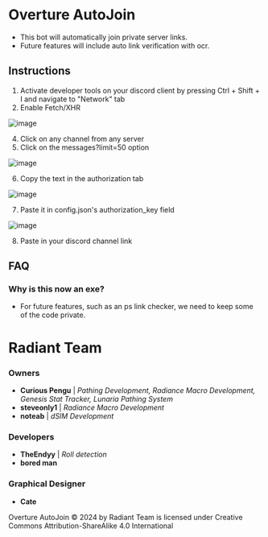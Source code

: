 # Overture AutoJoin
- This bot will automatically join private server links.
- Future features will include auto link verification with ocr.
## Instructions
1. Activate developer tools on your discord client by pressing Ctrl + Shift + I and navigate to "Network" tab
2. Enable Fetch/XHR

![image](https://github.com/user-attachments/assets/08550eb3-6022-42a0-b78f-ac20b49361c9)

4. Click on any channel from any server
5. Click on the messages?limit=50 option

![image](https://github.com/user-attachments/assets/57039b6d-8d10-4dfe-9e78-1c62482fb2a5)

6. Copy the text in the authorization tab

![image](https://github.com/user-attachments/assets/0fe4182c-20df-48a6-90b5-8a380dcd5fcf)

7. Paste it in config.json's authorization_key field

![image](https://github.com/user-attachments/assets/6f10d6d7-c524-40e3-9ad2-872cc970c71c)

8. Paste in your discord channel link
## FAQ
### Why is this now an exe?
- For future features, such as an ps link checker, we need to keep some of the code private.

# Radiant Team
### Owners
- **Curious Pengu** | _Pathing Development, Radiance Macro Development, Genesis Stat Tracker, Lunaria Pathing System_
- **steveonly1** | _Radiance Macro Development_
- **noteab** | _dSIM Development_
### Developers
- **TheEndyy** | _Roll detection_
- **bored man**
### Graphical Designer
- **Cate**

Overture AutoJoin © 2024 by Radiant Team is licensed under Creative Commons Attribution-ShareAlike 4.0 International 
